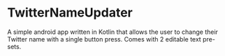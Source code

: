 # TwitterNameUpdater
A simple android app written in Kotlin that allows the user to change their Twitter name with a single button press.
Comes with 2 editable text pre-sets.
